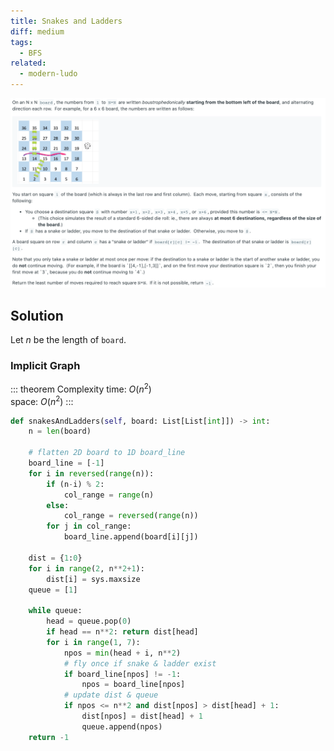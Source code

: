 ```yaml
---
title: Snakes and Ladders
diff: medium
tags:
  - BFS
related:
  - modern-ludo
---
```


<img class="medium-zoom" src="/algo/snakes-and-ladders.png" alt="https://leetcode.com/problems/snakes-and-ladders">

## Solution

Let $n$ be the length of `board`.

### Implicit Graph

::: theorem Complexity
time: $O(n^2)$  
space: $O(n^2)$
:::

```py
def snakesAndLadders(self, board: List[List[int]]) -> int:
    n = len(board)

    # flatten 2D board to 1D board_line
    board_line = [-1]
    for i in reversed(range(n)):
        if (n-i) % 2:
            col_range = range(n)
        else:
            col_range = reversed(range(n))
        for j in col_range:
            board_line.append(board[i][j])

    dist = {1:0}
    for i in range(2, n**2+1):
        dist[i] = sys.maxsize
    queue = [1]

    while queue:
        head = queue.pop(0)
        if head == n**2: return dist[head]
        for i in range(1, 7):
            npos = min(head + i, n**2)
            # fly once if snake & ladder exist
            if board_line[npos] != -1:
                npos = board_line[npos]
            # update dist & queue
            if npos <= n**2 and dist[npos] > dist[head] + 1:
                dist[npos] = dist[head] + 1
                queue.append(npos)
    return -1
```
